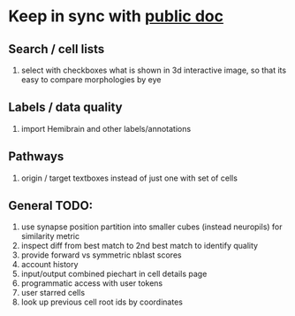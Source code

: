 # Keep in sync with [public doc](https://codex.flywire.ai/todo_list)

## Search / cell lists
1. select with checkboxes what is shown in 3d interactive image, so that its easy to compare morphologies by eye

## Labels / data quality
1. import Hemibrain and other labels/annotations

## Pathways
1. origin / target textboxes instead of just one with set of cells

## General TODO:
1. use synapse position partition into smaller cubes (instead neuropils) for similarity metric
1. inspect diff from best match to 2nd best match to identify quality
1. provide forward vs symmetric nblast scores
1. account history
1. input/output combined piechart in cell details page
1. programmatic access with user tokens
1. user starred cells
1. look up previous cell root ids by coordinates
 
